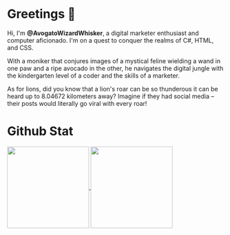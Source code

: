 # Greetings 👋

Hi, I'm **@AvogatoWizardWhisker**, a digital marketer enthusiast and computer aficionado. I'm on a quest to conquer the realms of C#, HTML, and CSS.

With a moniker that conjures images of a mystical feline wielding a wand in one paw and a ripe avocado in the other, he navigates the digital jungle with the kindergarten level of a coder and the skills of a marketer.

As for lions, did you know that a lion's roar can be so thunderous it can be heard up to 8.04672 kilometers away? Imagine if they had social media – their posts would literally go viral with every roar!
<!--
# Github Stat

![Top Langs](https://github-readme-stats.vercel.app/api/top-langs/?username=AvogatoWizardWhisker&layout=compact&theme=cobalt)

![SolusDracoCat's GitHub stats](https://github-readme-stats.vercel.app/api?username=AvogatoWizardWhisker&show_icons=true&theme=cobalt)
-->
# Github Stat

<!--
<p align="center" style="width: 100%;">
    <span style="width: 100%;">
        <img align="center" style="width: 49%;" src="https://github-readme-streak-stats.herokuapp.com/?user=AvogatoWizardWhisker&theme=prussian" alt="AvogatoWizardWhisker" />
        <img align="center" style="width: 49%;" src="https://github-readme-stats.vercel.app/api?username=AvogatoWizardWhisker&show_icons=true&locale=en&theme=prussian" alt="AvogatoWizardWhisker" />
    </span>
</p>
-->
<a href="https://github.com/anuraghazra/github-readme-stats">
  <img height=190 align="center" src="https://github-readme-stats.vercel.app/api?username=AvogatoWizardWhisker&theme=prussian&show_icons=true" />
  <img height=190 align="center" src="https://github-readme-stats.vercel.app/api/top-langs?username=AvogatoWizardWhisker&layout=compact&show_icons=true&langs_count=8&theme=prussian&card_width=230" />
</a>
